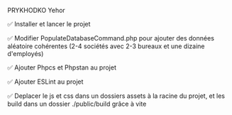 PRYKHODKO Yehor

✅ Installer et lancer le projet

✅ Modifier PopulateDatabaseCommand.php pour ajouter des données aléatoire cohérentes (2-4 sociétés avec 2-3 bureaux et une dizaine d'employés)

✅ Ajouter Phpcs et Phpstan au projet

✅ Ajouter ESLint au projet

✅ Deplacer le js et css dans un dossiers assets à la racine du projet, et les build dans un dossier ./public/build grâce à vite
